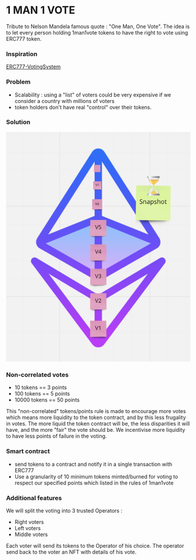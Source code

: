 # 1 MAN 1 VOTE 

Tribute to Nelson Mandela famous quote : "One Man, One Vote".
The idea is to let every person holding 1man1vote tokens to have the right to vote using ERC777 token. 


### Inspiration 

[ERC777-VotingSystem](https://hackernoon.com/i-built-an-ethereum-based-fully-decentralized-voting-system-5x8t34gz)

### Problem 

 - Scalability : using a "list" of voters could be very expensive if we consider a country with millions of voters 
 - token holders don't have real "control" over their tokens.

### Solution 

![PoPV](./docs/Snapshot.png)

### Non-correlated votes 

- 10 tokens == 3 points
- 100 tokens == 5 points 
- 10000 tokens == 50 points 

This "non-correlated" tokens/points rule is made to encourage more votes which means more liquidity to the token contract, and by this less frugality in votes. The more liquid the token contract will be, the less disparities it will have, and the more "fair" the vote should be. 
We incentivise more liquidity to have less points of failure in the voting. 

### Smart contract 

- send tokens to a contract and notify it in a single transaction with ERC777
- Use a granularity of 10 minimum tokens minted/burned for voting to respect our specified points which listed in the rules of 1man1vote 

### Additional features 

We will split the voting into 3 trusted Operators : 

- Right voters
- Left voters
- Middle voters 


Each voter will send its tokens to the Operator of his choice. The operator send back to the voter an NFT with details of his vote.


